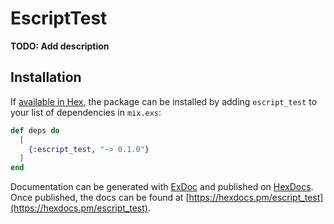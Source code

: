 # EscriptTest

**TODO: Add description**

## Installation

If [available in Hex](https://hex.pm/docs/publish), the package can be installed
by adding `escript_test` to your list of dependencies in `mix.exs`:

```elixir
def deps do
  [
    {:escript_test, "~> 0.1.0"}
  ]
end
```

Documentation can be generated with [ExDoc](https://github.com/elixir-lang/ex_doc)
and published on [HexDocs](https://hexdocs.pm). Once published, the docs can
be found at [https://hexdocs.pm/escript_test](https://hexdocs.pm/escript_test).

